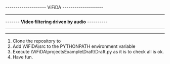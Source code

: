-------------------- ViFiDA --------------------
************************************************
------- **Video filtering driven by audio** ----------
************************************************
************************************************

1. Clone the repository to <YourFolder>
2. Add <YourFolder>\ViFiDA\src to the PYTHONPATH environment variable
3. Execute <YourFolder>\ViFiDA\projectsExample\Draft\Draft.py as it is to check all is ok.
4. Have fun.

